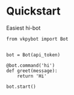 # Quickstart

Easiest hi-bot

    from vkpybot import Bot


    bot = Bot(api_token)

    @bot.command('hi')
    def greet(message):
        return 'Hi'
    
    bot.start()
